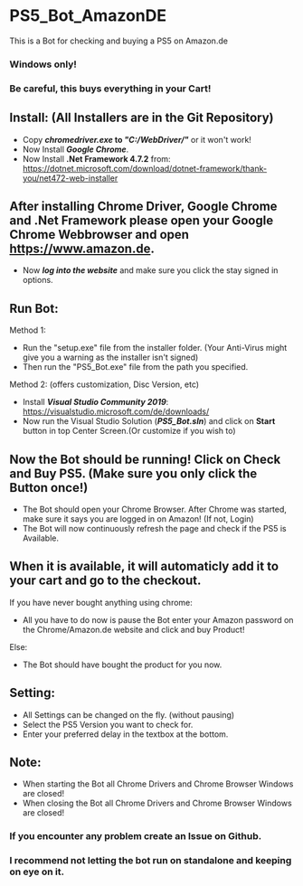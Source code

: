 # PS5_Bot_AmazonDE
This is a Bot for checking and buying a PS5 on Amazon.de

### Windows only! 
### Be careful, this buys everything in your Cart!

## Install: (All Installers are in the Git Repository)
* Copy **_chromedriver.exe_ to _"C:/WebDriver/"_** or it won't work!
* Now Install **_Google Chrome_**.
* Now Install **.Net Framework 4.7.2** from: https://dotnet.microsoft.com/download/dotnet-framework/thank-you/net472-web-installer 

## After installing Chrome Driver, Google Chrome and .Net Framework please open your Google Chrome Webbrowser and open https://www.amazon.de. 
* Now **_log into the website_** and make sure you click the stay signed in options.

## Run Bot:
Method 1: 
* Run the "setup.exe" file from the installer folder. (Your Anti-Virus might give you a warning as the installer isn't signed)
* Then run the "PS5_Bot.exe" file from the path you specified.

Method 2: (offers customization, Disc Version, etc) 
* Install **_Visual Studio Community 2019_**: https://visualstudio.microsoft.com/de/downloads/
* Now run the Visual Studio Solution (**_PS5_Bot.sln_**) and click on **Start** button in top Center Screen.(Or customize if you wish to)

## Now the Bot should be running! Click on Check and Buy PS5. (Make sure you only click the Button once!)
* The Bot should open your Chrome Browser. After Chrome was started, make sure it says you are logged in on Amazon! (If not, Login)
* The Bot will now continuously refresh the page and check if the PS5 is Available.

## When it is available, it will automaticly add it to your cart and go to the checkout. 

If you have never bought anything using chrome:
* All you have to do now is pause the Bot enter your Amazon password on the Chrome/Amazon.de website and click and buy Product!

Else:
* The Bot should have bought the product for you now.

## Setting:
* All Settings can be changed on the fly. (without pausing)
* Select the PS5 Version you want to check for.
* Enter your preferred delay in the textbox at the bottom.

## Note:
* When starting the Bot all Chrome Drivers and Chrome Browser Windows are closed!
* When closing the Bot all Chrome Drivers and Chrome Browser Windows are closed!

### If you encounter any problem create an Issue on Github.

### I recommend not letting the bot run on standalone and keeping on eye on it.